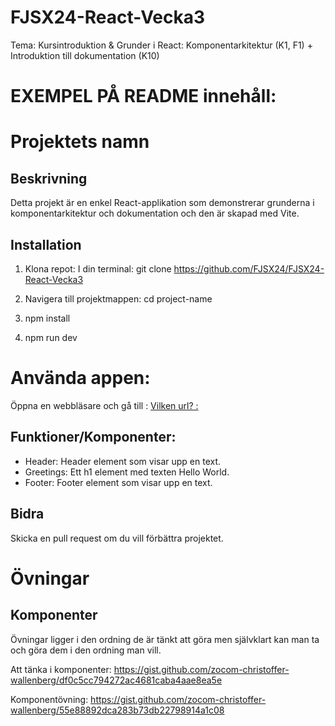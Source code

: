 # FJSX24-React-Vecka3
Tema: Kursintroduktion &amp; Grunder i React: Komponentarkitektur (K1, F1) + Introduktion till dokumentation (K10)

# EXEMPEL PÅ README innehåll:

# Projektets namn

## Beskrivning
Detta projekt är en enkel React-applikation som demonstrerar grunderna i komponentarkitektur och dokumentation och den är skapad med Vite.

## Installation
1. Klona repot:
I din terminal: git clone https://github.com/FJSX24/FJSX24-React-Vecka3

2. Navigera till projektmappen: 
cd project-name

3. npm install

4. npm run dev

# Använda appen:
Öppna en webbläsare och gå till : [Vilken url? : ](http://localhost:5173/)

## Funktioner/Komponenter:
- Header: Header element som visar upp en text.
- Greetings: Ett h1 element med texten Hello World.
- Footer: Footer element som visar upp en text.

## Bidra
Skicka en pull request om du vill förbättra projektet.

# Övningar

## Komponenter

Övningar ligger i den ordning de är tänkt att göra men självklart kan man ta och göra dem i den ordning man vill.

Att tänka i komponenter: https://gist.github.com/zocom-christoffer-wallenberg/df0c5cc794272ac4681caba4aae8ea5e

Komponentövning: https://gist.github.com/zocom-christoffer-wallenberg/55e88892dca283b73db22798914a1c08
